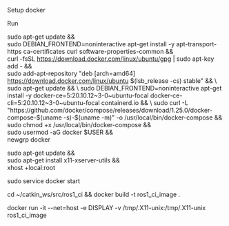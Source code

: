 Setup docker

Run 

sudo apt-get update && \
sudo DEBIAN_FRONTEND=noninteractive apt-get install -y apt-transport-https ca-certificates curl software-properties-common && \
curl -fsSL https://download.docker.com/linux/ubuntu/gpg | sudo apt-key add - && \
sudo add-apt-repository "deb [arch=amd64] https://download.docker.com/linux/ubuntu $(lsb_release -cs) stable" && \
sudo apt-get update && \
sudo DEBIAN_FRONTEND=noninteractive apt-get install -y docker-ce=5:20.10.12~3-0~ubuntu-focal docker-ce-cli=5:20.10.12~3-0~ubuntu-focal containerd.io && \
sudo curl -L "https://github.com/docker/compose/releases/download/1.25.0/docker-compose-$(uname -s)-$(uname -m)" -o /usr/local/bin/docker-compose && \
sudo chmod +x /usr/local/bin/docker-compose && \
sudo usermod -aG docker $USER && \
newgrp docker


sudo apt-get update && \
sudo apt-get install x11-xserver-utils && \
xhost +local:root

sudo service docker start


cd ~/catkin_ws/src/ros1_ci && docker build -t ros1_ci_image .

docker run -it --net=host -e DISPLAY -v /tmp/.X11-unix:/tmp/.X11-unix ros1_ci_image